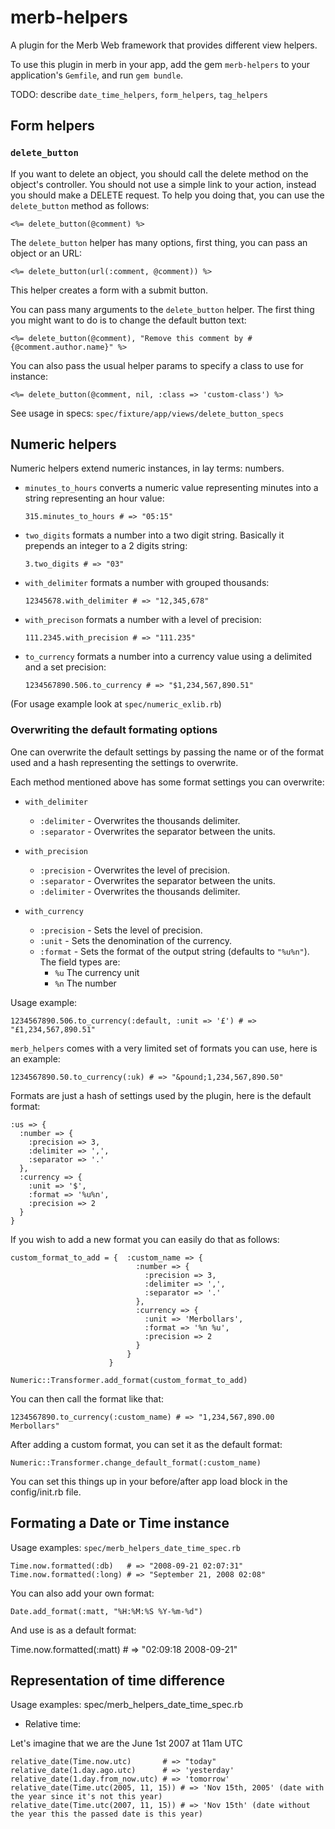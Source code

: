 # merb-helpers

A plugin for the Merb Web framework that provides different view helpers.

To use this plugin in merb in your app, add the gem `merb-helpers` to your
application's `Gemfile`, and run `gem bundle`.

TODO: describe `date_time_helpers`, `form_helpers`, `tag_helpers`


## Form helpers

### `delete_button`
If you want to delete an object, you should call the delete method on the object's controller.
You should not use a simple link to your action, instead you should make a DELETE request.
To help you doing that, you can use the `delete_button` method as follows:

    <%= delete_button(@comment) %>

The `delete_button` helper has many options, first thing, you can pass an object or an URL:

    <%= delete_button(url(:comment, @comment)) %>

This helper creates a form with a submit button.

You can pass many arguments to the `delete_button` helper. The first thing you might want to do is to change the
default button text:

    <%= delete_button(@comment), "Remove this comment by #{@comment.author.name}" %>

You can also pass the usual helper params to specify a class to use for instance:

    <%= delete_button(@comment, nil, :class => 'custom-class') %>

See usage in specs: `spec/fixture/app/views/delete_button_specs`

## Numeric helpers

Numeric helpers extend numeric instances, in lay terms: numbers.

* `minutes_to_hours` converts a numeric value representing minutes into a string representing an hour value:

      315.minutes_to_hours # => "05:15"

* `two_digits` formats a number into a two digit string. Basically it prepends an integer to a 2 digits string:

      3.two_digits # => "03"

* `with_delimiter` formats a number with grouped thousands:

      12345678.with_delimiter # => "12,345,678"

* `with_precison` formats a number with a level of precision:

      111.2345.with_precision # => "111.235"

* `to_currency` formats a number into a currency value using a delimited and a set precision:

      1234567890.506.to_currency # => "$1,234,567,890.51"

(For usage example look at `spec/numeric_exlib.rb`)


### Overwriting the default formating options

One can overwrite the default settings by passing the name or of the format used and a hash representing the settings to overwrite.

Each method mentioned above has some format settings you can overwrite:

* `with_delimiter`
  * `:delimiter` - Overwrites the thousands delimiter.
  * `:separator` - Overwrites the separator between the units.

* `with_precision`
  * `:precision` - Overwrites the level of precision.
  * `:separator` - Overwrites the separator between the units.
  * `:delimiter` - Overwrites the thousands delimiter.

* `with_currency`
  * `:precision` - Sets the level of precision.
  * `:unit` - Sets the denomination of the currency.
  * `:format` - Sets the format of the output string (defaults to `"%u%n"`). The field types are:
    * `%u` The currency unit
    * `%n` The number

Usage example:

    1234567890.506.to_currency(:default, :unit => '£') # => "£1,234,567,890.51"

`merb_helpers` comes with a very limited set of formats you can use, here is an example:

    1234567890.50.to_currency(:uk) # => "&pound;1,234,567,890.50"

Formats are just a hash of settings used by the plugin, here is the default format:

    :us => {
      :number => {      
        :precision => 3, 
        :delimiter => ',', 
        :separator => '.'
      },
      :currency => { 
        :unit => '$',
        :format => '%u%n',
        :precision => 2 
      }
    }

If you wish to add a new format you can easily do that as follows:

    custom_format_to_add = {  :custom_name => {
                                :number => {      
                                  :precision => 3, 
                                  :delimiter => ',', 
                                  :separator => '.'
                                },
                                :currency => { 
                                  :unit => 'Merbollars',
                                  :format => '%n %u',
                                  :precision => 2 
                                }
                              }
                          }

    Numeric::Transformer.add_format(custom_format_to_add)

You can then call the format like that:

    1234567890.to_currency(:custom_name) # => "1,234,567,890.00 Merbollars"

After adding a custom format, you can set it as the default format:

    Numeric::Transformer.change_default_format(:custom_name)

You can set this things up in your before/after app load block in the config/init.rb file.


## Formating a Date or Time instance

Usage examples: `spec/merb_helpers_date_time_spec.rb`

    Time.now.formatted(:db)   # => "2008-09-21 02:07:31"
    Time.now.formatted(:long) # => "September 21, 2008 02:08"

You can also add your own format:

    Date.add_format(:matt, "%H:%M:%S %Y-%m-%d")

And use is as a default format:

  Time.now.formatted(:matt)    # => "02:09:18 2008-09-21"



## Representation of time difference

Usage examples: spec/merb_helpers_date_time_spec.rb

* Relative time:

Let's imagine that we are the June 1st 2007 at 11am UTC


    relative_date(Time.now.utc)       # => "today"
    relative_date(1.day.ago.utc)      # => 'yesterday'
    relative_date(1.day.from_now.utc) # => 'tomorrow'
    relative_date(Time.utc(2005, 11, 15)) # => 'Nov 15th, 2005' (date with the year since it's not this year)
    relative_date(Time.utc(2007, 11, 15)) # => 'Nov 15th' (date without the year this the passed date is this year)
    
